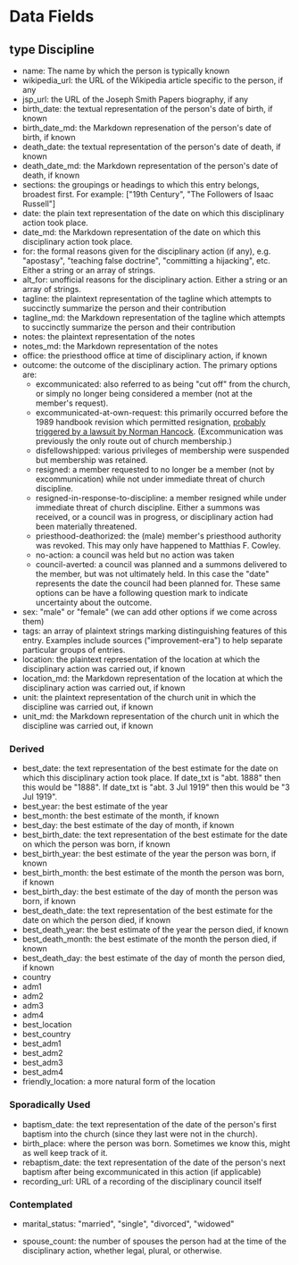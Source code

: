 # Data Fields

## type Discipline

* name: The name by which the person is typically known
* wikipedia_url: the URL of the Wikipedia article specific to the person, if any
* jsp_url: the URL of the Joseph Smith Papers biography, if any
* birth_date: the textual representation of the person's date of birth, if known
* birth_date_md: the Markdown represenation of the person's date of birth, if known
* death_date: the textual representation of the person's date of death, if known
* death_date_md: the Markdown representation of the person's date of death, if known
* sections: the groupings or headings to which this entry belongs, broadest first. For example: ["19th Century", "The Followers of Isaac Russell"]
* date: the plain text representation of the date on which this disciplinary action took place.
* date_md: the Markdown representation of the date on which this disciplinary action took place.
* for: the formal reasons given for the disciplinary action (if any), e.g. "apostasy", "teaching false doctrine", "committing a hijacking", etc. Either a string or an array of strings.
* alt_for: unofficial reasons for the disciplinary action. Either a string or an array of strings.
* tagline: the plaintext representation of the tagline which attempts to succinctly summarize the person and their contribution
* tagline_md: the Markdown representation of the tagline which attempts to succinctly summarize the person and their contribution
* notes: the plaintext representation of the notes
* notes_md: the Markdown representation of the notes
* office: the priesthood office at time of disciplinary action, if known
* outcome: the outcome of the disciplinary action. The primary options are:
  * excommunicated: also referred to as being "cut off" from the church, or simply no longer being considered a member (not at the member's request).
  * excommunicated-at-own-request: this primarily occurred before the 1989 handbook revision which permitted resignation, [probably triggered by a lawsuit by Norman Hancock](https://web.archive.org/web/20190907202136/http://mormon-alliance.org/casereports/volume3/part1/v3p1c05.htm). (Excommunication was previously the only route out of church membership.)
  * disfellowshipped: various privileges of membership were suspended but membership was retained.
  * resigned: a member requested to no longer be a member (not by excommunication) while not under immediate threat of church discipline.
  * resigned-in-response-to-discipline: a member resigned while under immediate threat of church discipline. Either a summons was received, or a council was in progress, or disciplinary action had been materially threatened.
  * priesthood-deathorized: the (male) member's priesthood authority was revoked. This may only have happened to Matthias F. Cowley.
  * no-action: a council was held but no action was taken
  * council-averted: a council was planned and a summons delivered to the member, but was not ultimately held. In this case the "date" represents the date the council had been planned for.
  These same options can be have a following question mark to indicate uncertainty about the outcome.
* sex: "male" or "female" (we can add other options if we come across them)
* tags: an array of plaintext strings marking distinguishing features of this entry. Examples include sources ("improvement-era") to help separate particular groups of entries.
* location: the plaintext representation of the location at which the disciplinary action was carried out, if known
* location_md: the Markdown representation of the location at which the disciplinary action was carried out, if known
* unit: the plaintext representation of the church unit in which the discipline was carried out, if known
* unit_md: the Markdown representation of the church unit in which the discipline was carried out, if known

### Derived

* best_date: the text representation of the best estimate for the date on which this disciplinary action took place. If date_txt is "abt. 1888" then this would be "1888". If date_txt is "abt. 3 Jul 1919" then this would be "3 Jul 1919".
* best_year: the best estimate of the year
* best_month: the best estimate of the month, if known
* best_day: the best estimate of the day of month, if known
* best_birth_date: the text representation of the best estimate for the date on which the person was born, if known
* best_birth_year: the best estimate of the year the person was born, if known
* best_birth_month: the best estimate of the month the person was born, if known
* best_birth_day: the best estimate of the day of month the person was born, if known
* best_death_date: the text representation of the best estimate for the date on which the person died, if known
* best_death_year: the best estimate of the year the person died, if known
* best_death_month: the best estimate of the month the person died, if known
* best_death_day: the best estimate of the day of month the person died, if known
* country
* adm1
* adm2
* adm3
* adm4
* best_location
* best_country
* best_adm1
* best_adm2
* best_adm3
* best_adm4
* friendly_location: a more natural form of the location

### Sporadically Used

* baptism_date: the text representation of the date of the person's first baptism into the church (since they last were not in the church).
* birth_place: where the person was born. Sometimes we know this, might as well keep track of it.
* rebaptism_date: the text representation of the date of the person's next baptism after being excommunicated in this action (if applicable)
* recording_url: URL of a recording of the disciplinary council itself


### Contemplated

* marital_status: "married", "single", "divorced", "widowed"

* spouse_count: the number of spouses the person had at the time of the disciplinary action, whether legal, plural, or otherwise.
